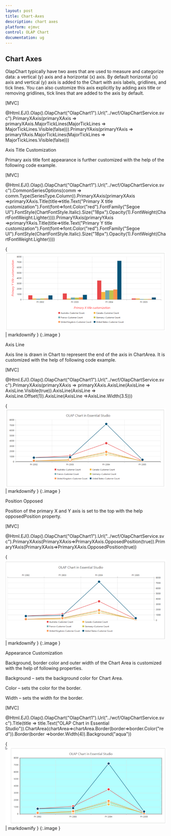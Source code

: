 ```yaml
---
layout: post
title: Chart-Axes
description: chart axes 
platform: ejmvc
control: OLAP Chart
documentation: ug
---
```


## Chart Axes 

OlapChart typically have two axes that are used to measure and categorize data: a vertical (y) axis and a horizontal (x) axis. By default horizontal (x) axis and vertical (y) axis is added to the Chart with axis labels, gridlines, and tick lines. You can also customize this axis explicitly by adding axis title or removing gridlines, tick lines that are added to the axis by default.



[MVC]

@Html.EJ().Olap().OlapChart("OlapChart1").Url("../wcf/OlapChartService.svc").PrimaryXAxis(primaryXAxis => primaryXAxis.MajorTickLines(MajorTickLines => MajorTickLines.Visible(false))).PrimaryYAxis(primaryYAxis => primaryYAxis.MajorTickLines(MajorTickLines => MajorTickLines.Visible(false))) 









Axis Title Customization

Primary axis title font appearance is further customized with the help of the following code example.



[MVC]

@Html.EJ().Olap().OlapChart("OlapChart1").Url("../wcf/OlapChartService.svc").CommonSeriesOptions(comm => comm.Type(SeriesType.Column)).PrimaryXAxis(primaryXAxis =>primaryXAxis.Title(title=>title.Text("Primary X title customization").Font(font=>font.Color("red").FontFamily("Segoe UI").FontStyle(ChartFontStyle.Italic).Size("18px").Opacity(1).FontWeight(ChartFontWeight.Lighter)))).PrimaryYAxis(primaryYAxis =>primaryYAxis.Title(title=>title.Text("Primary Y title customization").Font(font=>font.Color("red").FontFamily("Segoe UI").FontStyle(ChartFontStyle.Italic).Size("18px").Opacity(1).FontWeight(ChartFontWeight.Lighter))))



{ ![](Chart-Axes_images/Chart-Axes_img1.png) | markdownify }
{:.image }


Axis Line

Axis line is drawn in Chart to represent the end of the axis in ChartArea. It is customized with the help of following code example.



[MVC]

@Html.EJ().Olap().OlapChart("OlapChart1").Url("../wcf/OlapChartService.svc").PrimaryXAxis(primaryXAxis => primaryXAxis.AxisLine(AxisLine => AxisLine.Visible(true)).AxisLine(AxisLine => AxisLine.Offset(1)).AxisLine(AxisLine =>AxisLine.Width(3.5)))





{ ![](Chart-Axes_images/Chart-Axes_img2.png) | markdownify }
{:.image }


Position Opposed

Position of the primary X and Y axis is set to the top with the help opposedPosition property.

[MVC]

@Html.EJ().Olap().OlapChart("OlapChart1").Url("../wcf/OlapChartService.svc").PrimaryXAxis(PrimaryXAxis=>PrimaryXAxis.OpposedPosition(true)).PrimaryYAxis(PrimaryXAxis=>PrimaryXAxis.OpposedPosition(true))

{ ![](Chart-Axes_images/Chart-Axes_img3.png) | markdownify }
{:.image }


Appearance Customization 

Background, border color and outer width of the Chart Area is customized with the help of following properties.

Background – sets the background color for Chart Area.

Color – sets the color for the border.

Width – sets the width for the border.



[MVC]

@Html.EJ().Olap().OlapChart("OlapChart1").Url("../wcf/OlapChartService.svc").Title(title => title.Text("OLAP Chart in Essential Studio")).ChartArea(chartArea=>chartArea.Border(border=>border.Color("red")).Border(border =>border.Width(4)).Background("aqua"))







{ ![C:/Users/Tamilarasu .M/Pictures/document/Chart/chartArea.png](Chart-Axes_images/Chart-Axes_img4.png) | markdownify }
{:.image }


